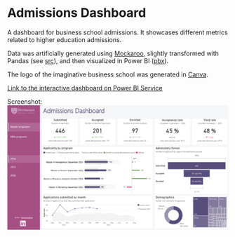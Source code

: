 # Admissions Dashboard

A dashboard for business school admissions. It showcases different metrics related to higher education admissions.

Data was artificially generated using [Mockaroo](https://www.mockaroo.com/), slightly transformed with Pandas (see [src](https://github.com/yakurenkova/admissions-dashboard/tree/main/src)), and then visualized in Power BI ([pbx](https://github.com/yakurenkova/admissions-dashboard/tree/main/pbix)). 

The logo of the imaginative business school was generated in [Canva](https://www.canva.com/).

[Link to the interactive dashboard on Power BI Service](https://app.powerbi.com/view?r=eyJrIjoiMDAzMTBhNjItYzU4Mi00ZTdiLWFhY2QtN2UyNGRjY2Q5N2Q1IiwidCI6IjgyZTExNDIxLTc4MzgtNGRlOS1hYzc0LTQ2ZTU1Zjk2MWYxMiIsImMiOjh9)

Screenshot:
![Screenshot of the Admissions Dashboard](https://github.com/yakurenkova/admissions-dashboard/blob/main/images/Screenshot.png)
